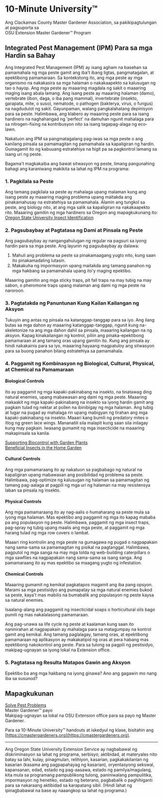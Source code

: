 # 10-Minute University™  
Ang Clackamas County Master Gardener Association, sa pakikipagtulungan at pagsuporta sa  
OSU Extension Master Gardener™ Program  

## Integrated Pest Management (IPM) Para sa mga Hardin sa Bahay  
Ang Integrated Pest Management (IPM) ay isang agham na basehan sa pamamahala ng mga peste gamit ang iba't ibang ligtas, pangmatagalan, at epektibong pamamaraan. Sa kontekstong ito, ang mga peste ay mga organismo na nakakasira sa mga halaman o nakakaapekto sa kalusugan ng tao o hayop. Ang mga peste ay maaaring magdala ng sakit o maaaring maging isang abala lamang. Ang isang peste ay maaaring halaman (damo), vertebrate (ibon, daga, o iba pang mammal), invertebrate (insekto, garapata, mite, o suso), nematode, o pathogen (bakterya, virus, o fungus) na nagdudulot ng sakit. Gayunpaman, walang pangkalahatang depinisyon para sa peste. Halimbawa, ang klabero ay maaaring peste para sa isang hardinero na naghahangad ng 'perfect' na damuhan ngunit mahalaga para sa nitrogen-fixing na kontribusyon nito sa isang tagapag-alaga ng eco-lawn.  

Nakatuon ang IPM sa pangmatagalang pag-iwas sa mga peste o ang kanilang pinsala sa pamamagitan ng pamamahala sa kapaligiran ng hardin. Gumagamit ito ng kabuuang estratehiya na higit pa sa pagkontrol lamang sa isang uri ng peste.  

Bagama't magkakaiba ang bawat sitwasyon ng peste, limang pangunahing bahagi ang karaniwang makikita sa lahat ng IPM na programa:  

### 1. Pagkilala sa Peste  
Ang tamang pagkilala sa peste ay mahalaga upang malaman kung ang isang peste ay maaaring maging problema upang maitakda ang pinakamahusay na estratehiya sa pamamahala. Alamin ang tungkol sa peste, ang biology nito, at ang mga salik sa kapaligiran na nakakaapekto rito. Maaaring gamitin ng mga hardinero sa Oregon ang mapagkukunang ito:  
[Oregon State University Insect Identification](https://extension.oregonstate.edu/pests-weeds-diseases/insects/insect-identification)  

### 2. Pagsubaybay at Pagtatasa ng Dami at Pinsala ng Peste  
Ang pagsubaybay ay nangangahulugan ng regular na pagsuri sa iyong hardin para sa mga peste. Ang layunin ng pagsubaybay ay dalawa:  
1. Mahuli ang problema sa peste sa pinakamaagang yugto nito, kung saan ito pinakamadaling lutasin.  
2. Makakuha ng impormasyon upang maitakda ang tamang panahon ng mga hakbang sa pamamahala upang ito'y maging epektibo.  

Maaaring gamitin ang mga sticky traps, pit fall traps na may tubig na may sabon, o pheromone traps upang malaman ang dami ng mga peste na naroroon.  

### 3. Pagtatakda ng Panuntunan Kung Kailan Kailangan ng Aksyon  
Tukuyin ang antas ng pinsala na katanggap-tanggap para sa iyo. Ang ilang butas sa mga dahon ay maaaring katanggap-tanggap, ngunit kung na-skeletonize na ang mga dahon dahil sa pinsala, maaaring kailangan na ng aksyon. Kapag kinakailangan ng kontrol, piliin ang pinaka-epektibong pamamaraan at ang tamang oras upang gamitin ito. Kung ang pinsala ay hindi nakakainis para sa iyo, maaaring hayaang magpatuloy ang sitwasyon para sa buong panahon bilang estratehiya sa pamamahala.  

### 4. Paggamit ng Kombinasyon ng Biological, Cultural, Physical, at Chemical na Pamamaraan  

#### Biological Controls  
Ito ay paggamit ng mga kapaki-pakinabang na insekto, na tinatawag ding natural enemies, upang mabawasan ang dami ng mga peste. Maaaring makaakit ng mga kapaki-pakinabang na insekto sa iyong hardin gamit ang pagkain tulad ng nektar at pollen na ibinibigay ng mga halaman. Ang tubig at lugar na pugad ay mahalaga rin upang mabigyan ng tirahan ang mga kapaki-pakinabang na insekto. Maaari kang bumili ng predatory mites o itlog ng green lace wings. Mananatili sila malapit kung saan sila inilagay kung may pagkain. Iwasang gumamit ng mga insecticide na maaaring makapinsala sa kanila.  

[Supporting Biocontrol with Garden Plants](https://gardenecology.oregonstate.edu/sites/agscid7/files/gardenecology/gel_brief_2_biocontrol.pdf)  
[Beneficial Insects in the Home Garden](https://cmastergardeners.files.wordpress.com/2022/02/beneficial-insects.pdf)  

#### Cultural Controls  
Ang mga pamamaraang ito ay nakatuon sa pagbabago ng natural na kapaligiran upang mabawasan ang posibilidad ng problema sa peste. Halimbawa, pag-optimize ng kalusugan ng halaman sa pamamagitan ng tamang pag-aalaga at pagpili ng mga uri ng halaman na may resistensya laban sa pinsala ng insekto.  

#### Physical Controls  
Ang mga pamamaraang ito ay nag-aalis o humaharang sa peste mula sa iyong mga halaman. Mas epektibo ang paggamit ng mga ito kapag mababa pa ang populasyon ng peste. Halimbawa, paggamit ng mga insect traps, pag-spray ng tubig upang maalis ang mga peste, at paggamit ng mga harang tulad ng mga row covers o lambat.  

Maaari ring kontrolin ang mga peste na gumagawa ng pugad o nagpapakain nang sama-sama sa pamamagitan ng pisikal na pagtanggal. Halimbawa, pagputol ng mga sanga na may mga tolda ng web-building caterpillars o mga sawflies na nagpapakain nang sama-sama sa isang sanga. Ang pamamaraang ito ay mas epektibo sa maagang yugto ng infestation.  

#### Chemical Controls  
Maaaring gumamit ng kemikal pagkatapos magamit ang iba pang opsyon. Marami sa mga pestisidyo ang pumapatay sa mga natural enemies bukod sa peste, kaya't mas mabilis na bumabalik ang populasyon ng peste kaysa sa natural enemies.  

Isaalang-alang ang paggamit ng insecticidal soaps o horticultural oils bago pumili ng mas nakalalasong pamamaraan.  

Ang pag-unawa sa life cycle ng peste at kaalaman kung saan ito naninirahan at nagpapakain ay mahalaga para sa matagumpay na kontrol gamit ang kemikal. Ang tamang paglalagay, tamang oras, at epektibong pamamaraan ng aplikasyon ay makakatipid ng oras at pera habang mas epektibong nakokontrol ang peste. Para sa tulong sa pagpili ng pestisidyo, makipag-ugnayan sa iyong lokal na Extension office.  

### 5. Pagtatasa ng Resulta Matapos Gawin ang Aksyon  
Epektibo ba ang mga hakbang na iyong ginawa? Ano ang gagawin mo nang iba sa susunod?  

## Mapagkukunan  
[Solve Pest Problems](https://solvepestproblems.oregonstate.edu/)  
Master Gardener™ payo  
Makipag-ugnayan sa lokal na OSU Extension office para sa payo ng Master Gardener.  

Para sa 10-Minute University™ handouts at iskedyul ng klase, bisitahin ang [https://cmastergardeners.org](https://cmastergardeners.org).  

---

Ang Oregon State University Extension Service ay nagbabawal ng diskriminasyon sa lahat ng programa, serbisyo, aktibidad, at materyales nito batay sa lahi, kulay, pinagmulan, relihiyon, kasarian, pagkakakilanlan ng kasarian (kasama ang pagpapahayag ng kasarian), oryentasyong sekswal, kapansanan, edad, estado ng pag-aasawa, estado ng pamilya/magulang, kita mula sa programang pampublikong tulong, paniniwalang pampulitika, impormasyon ng henetiko, estado ng beterano, pagbabalik o paghihiganti para sa nakaraang aktibidad sa karapatang sibil. (Hindi lahat ng ipinagbabawal na base ay naaangkop sa lahat ng programa.)